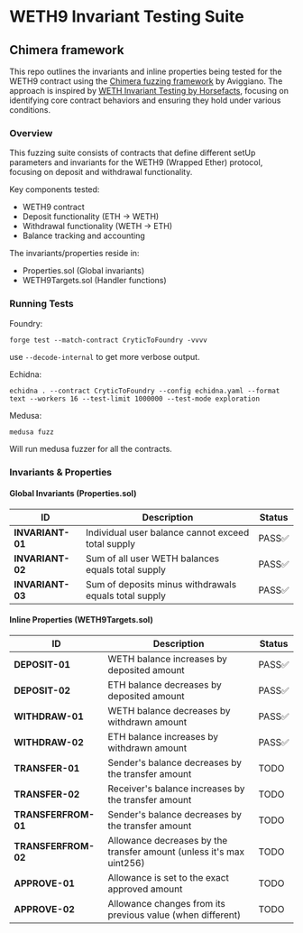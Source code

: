 # WETH9 Invariant Testing Suite

## Chimera framework

This repo outlines the invariants and inline properties being tested for the WETH9 contract using the [Chimera fuzzing framework](https://github.com/Recon-Fuzz/chimera) by Aviggiano. The approach is inspired by [WETH Invariant Testing by Horsefacts](https://github.com/horsefacts/weth-invariant-testing/), focusing on identifying core contract behaviors and ensuring they hold under various conditions.

### Overview
This fuzzing suite consists of contracts that define different setUp parameters and invariants for the WETH9 (Wrapped Ether) protocol, focusing on deposit and withdrawal functionality.

Key components tested:
* WETH9 contract
* Deposit functionality (ETH → WETH)
* Withdrawal functionality (WETH → ETH)
* Balance tracking and accounting

The invariants/properties reside in:
* Properties.sol (Global invariants)
* WETH9Targets.sol (Handler functions)

### Running Tests

Foundry:
```shell
forge test --match-contract CryticToFoundry -vvvv
```
use `--decode-internal` to get more verbose output.

Echidna:
```shell
echidna . --contract CryticToFoundry --config echidna.yaml --format text --workers 16 --test-limit 1000000 --test-mode exploration
```
Medusa:
```shell
medusa fuzz
```
Will run medusa fuzzer for all the contracts.

### Invariants & Properties

#### Global Invariants (Properties.sol)
| **ID** | **Description** | **Status** |
| --- | --- | --- |
| **INVARIANT-01** | Individual user balance cannot exceed total supply | PASS✅ |
| **INVARIANT-02** | Sum of all user WETH balances equals total supply | PASS✅ |
| **INVARIANT-03** | Sum of deposits minus withdrawals equals total supply | PASS✅ |

#### Inline Properties (WETH9Targets.sol)
| **ID** | **Description** | **Status** |
| --- | --- | --- |
| **DEPOSIT-01** | WETH balance increases by deposited amount | PASS✅ |
| **DEPOSIT-02** | ETH balance decreases by deposited amount | PASS✅ |
| **WITHDRAW-01** | WETH balance decreases by withdrawn amount | PASS✅ |
| **WITHDRAW-02** | ETH balance increases by withdrawn amount | PASS✅ |
| **TRANSFER-01** | Sender's balance decreases by the transfer amount | TODO |
| **TRANSFER-02** | Receiver's balance increases by the transfer amount | TODO |
| **TRANSFERFROM-01** | Sender's balance decreases by the transfer amount | TODO |
| **TRANSFERFROM-02** | Allowance decreases by the transfer amount (unless it's max uint256) | TODO |
| **APPROVE-01** | Allowance is set to the exact approved amount | TODO |
| **APPROVE-02** | Allowance changes from its previous value (when different) | TODO |
